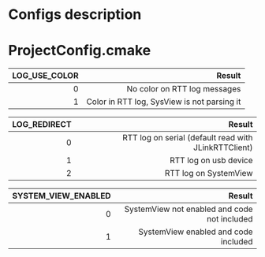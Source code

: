 Configs description
====================

# ProjectConfig.cmake

| LOG_USE_COLOR | Result |
|---:|---:|
| 0 | No color on RTT log messages |
| 1 | Color in RTT log, SysView is not parsing it | 

| LOG_REDIRECT | Result |
|---:|---:|
| 0 | RTT log on serial (default read with JLinkRTTClient) |
| 1 | RTT log on usb device | 
| 2 | RTT log on SystemView | 

| SYSTEM_VIEW_ENABLED | Result |
|---:|---:|
| 0 | SystemView not enabled and code not included|
| 1 | SystemView enabled and code included | 
